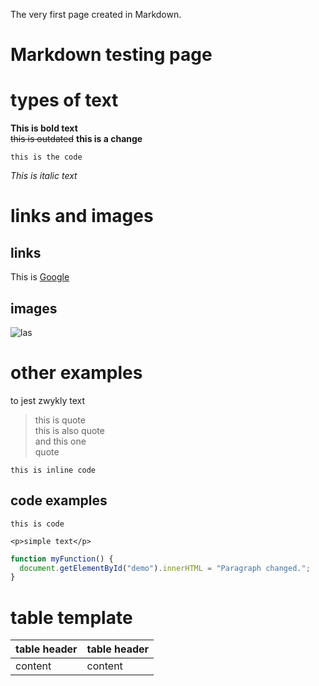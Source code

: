 <!-- Example for normal text -->
The very first page created in Markdown.
<!-- Example for title -->
Markdown testing page
================
<!-- Here comes the TOC -->

<!-- Example of paragraph of text -->

<!-- Example of another paragraph -->

<!-- Example for Bold -->
# types of text
**This is bold text**   
~~this is outdated~~
**this is a change**

```this is the code```
<!-- Example for Italic  -->
*This is italic text*
<!-- Example for Links -->
# links and images

## links

This is [Google](http://google.com)
<!-- Example for Images -->
## images

![las](las.jpg)
<!-- Example for linking to another file-->

<!-- Example for Headers -->
# other examples
to jest zwykly text
<!-- Just text with equation -->
> this is quote  
> this is also quote  
> and this one  
> quote

<!-- Example for inline code -->
``` this is inline code ```
<!-- A block of code -->
## code examples
```
this is code
```
```
<p>simple text</p>
```  

``` Javascript
function myFunction() {
  document.getElementById("demo").innerHTML = "Paragraph changed.";
}
```

<!-- Example for Quote -->


<!-- Example for Bullet List -->

<!-- Example for Numbered List -->

<!-- Example for Tables -->
# table template

| table header | table header |
| ------------ | ------------ |
| content | content |

<!-- Paragraph after table -->
